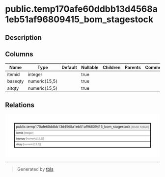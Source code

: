 # public.temp170afe60ddbb13d4568a1eb51af96809415_bom_stagestock

## Description

## Columns

| Name | Type | Default | Nullable | Children | Parents | Comment |
| ---- | ---- | ------- | -------- | -------- | ------- | ------- |
| itemid | integer |  | true |  |  |  |
| baseqty | numeric(15,5) |  | true |  |  |  |
| altqty | numeric(15,5) |  | true |  |  |  |

## Relations

![er](public.temp170afe60ddbb13d4568a1eb51af96809415_bom_stagestock.svg)

---

> Generated by [tbls](https://github.com/k1LoW/tbls)
